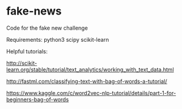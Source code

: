 # fake-news
Code for the fake new challenge

Requirements:
python3
scipy
scikit-learn

Helpful tutorials:

http://scikit-learn.org/stable/tutorial/text_analytics/working_with_text_data.html

http://fastml.com/classifying-text-with-bag-of-words-a-tutorial/

https://www.kaggle.com/c/word2vec-nlp-tutorial/details/part-1-for-beginners-bag-of-words

